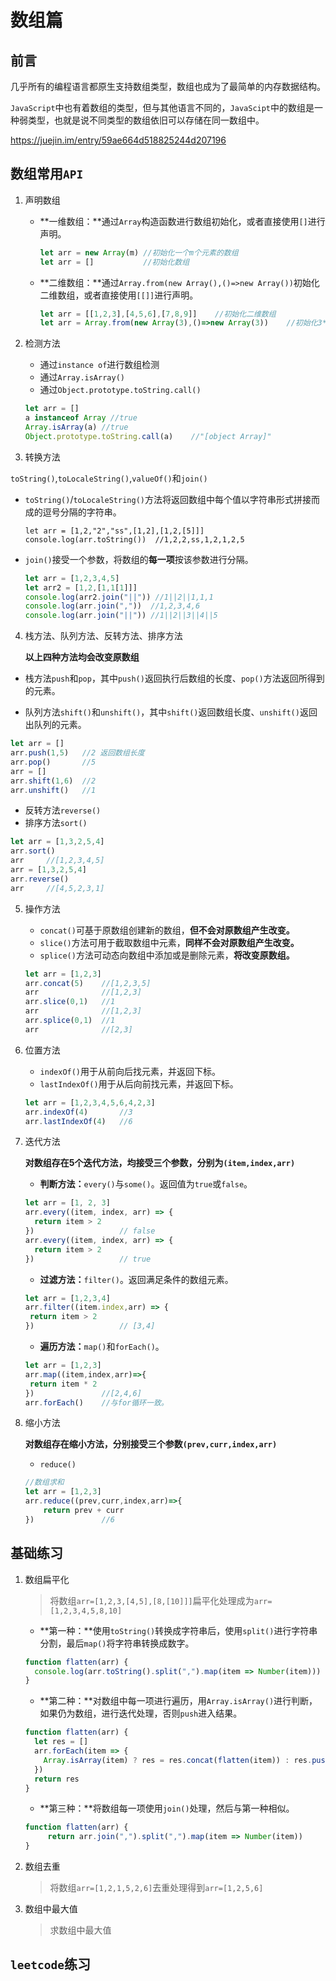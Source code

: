 # 数组篇

## 前言

几乎所有的编程语言都原生支持数组类型，数组也成为了最简单的内存数据结构。

`JavaScript`中也有着数组的类型，但与其他语言不同的，`JavaScipt`中的数组是一种弱类型，也就是说不同类型的数组依旧可以存储在同一数组中。

https://juejin.im/entry/59ae664d518825244d207196

## 数组常用`API`

1. 声明数组

   + **一维数组：**通过`Array`构造函数进行数组初始化，或者直接使用`[]`进行声明。

     ```javascript
     let arr = new Array(m)	//初始化一个m个元素的数组
     let arr = []			//初始化数组
     ```

   + **二维数组：**通过`Array.from(new Array(),()=>new Array())`初始化二维数组，或者直接使用`[[]]`进行声明。

     ```javascript
     let arr = [[1,2,3],[4,5,6],[7,8,9]]	//初始化二维数组
     let arr = Array.from(new Array(3),()=>new Array(3))	//初始化3*3二维数组
     ```

2. 检测方法

   + 通过`instance of`进行数组检测
   + 通过`Array.isArray()`
   + 通过`Object.prototype.toString.call()`

   ```javascript
   let arr = []
   a instanceof Array //true
   Array.isArray(a)	//true
   Object.prototype.toString.call(a)	//"[object Array]"
   ```

3. 转换方法

`toString()`,`toLocaleString()`,`valueOf()`和`join()`

+ `toString()`/`toLocaleString()`方法将返回数组中每个值以字符串形式拼接而成的逗号分隔的字符串。

  ```javascipt
  let arr = [1,2,"2","ss",[1,2],[1,2,[5]]]
  console.log(arr.toString())  //1,2,2,ss,1,2,1,2,5
  ```

+ `join()`接受一个参数，将数组的**每一项**按该参数进行分隔。

  ```javascript
  let arr = [1,2,3,4,5]
  let arr2 = [1,2,[1,1[1]]]
  console.log(arr2.join("||")) //1||2||1,1,1
  console.log(arr.join(","))  //1,2,3,4,6
  console.log(arr.join("||")) //1||2||3||4||5
  ```

4. 栈方法、队列方法、反转方法、排序方法

   **以上四种方法均会改变原数组**

+ 栈方法`push`和`pop`，其中`push()`返回执行后数组的长度、`pop()`方法返回所得到的元素。

+ 队列方法`shift()`和`unshift()`，其中`shift()`返回数组长度、`unshift()`返回出队列的元素。

```javascript
let arr = []
arr.push(1,5)	//2	返回数组长度
arr.pop()		//5
arr = []		
arr.shift(1,6)	//2
arr.unshift()	//1
```

+ 反转方法`reverse()`
+ 排序方法`sort()`

```javascript
let arr = [1,3,2,5,4]
arr.sort()
arr 	//[1,2,3,4,5]
arr = [1,3,2,5,4]
arr.reverse()
arr		//[4,5,2,3,1]
```

5. 操作方法

   + `concat()`可基于原数组创建新的数组，**但不会对原数组产生改变。**
   + `slice()`方法可用于截取数组中元素，**同样不会对原数组产生改变。**
   + `splice()`方法可动态向数组中添加或是删除元素，**将改变原数组。**

   ```javascript
   let arr = [1,2,3]
   arr.concat(5)	//[1,2,3,5]
   arr				//[1,2,3]
   arr.slice(0,1)	//1
   arr				//[1,2,3]
   arr.splice(0,1)	//1
   arr				//[2,3]
   ```

6. 位置方法

   + `indexOf()`用于从前向后找元素，并返回下标。
   + `lastIndexOf()`用于从后向前找元素，并返回下标。

   ```javascript
   let arr = [1,2,3,4,5,6,4,2,3]
   arr.indexOf(4)		//3
   arr.lastIndexOf(4)	//6
   ```

7. 迭代方法

   **对数组存在5个迭代方法，均接受三个参数，分别为`(item,index,arr)`**

   + **判断方法：**`every()`与`some()`。返回值为`true`或`false`。

   ```javascript
   let arr = [1, 2, 3]
   arr.every((item, index, arr) => {
     return item > 2
   })					// false
   arr.every((item, index, arr) => {
     return item > 2
   })					// true
   ```

   + **过滤方法：**`filter()`。返回满足条件的数组元素。

   ```javascript
   let arr = [1,2,3,4]
   arr.filter((item.index,arr) => {
   	return item > 2
   })					// [3,4]
   ```

   + **遍历方法：**`map()`和`forEach()`。

   ```javascript
   let arr = [1,2,3]
   arr.map((item,index,arr)=>{
   	return item * 2
   })				//[2,4,6]
   arr.forEach()	//与for循环一致。
   ```

8. 缩小方法

   **对数组存在缩小方法，分别接受三个参数`(prev,curr,index,arr)`**

   + `reduce()`

   ```javascript
   //数组求和
   let arr = [1,2,3]
   arr.reduce((prev,curr,index,arr)=>{
       return prev + curr	
   })				//6
   ```

## 基础练习

1. 数组扁平化

   > 将数组`arr=[1,2,3,[4,5],[8,[10]]]`扁平化处理成为`arr=[1,2,3,4,5,8,10]`

   * **第一种：**使用`toString()`转换成字符串后，使用`split()`进行字符串分割，最后`map()`将字符串转换成数字。

   ```javascript
   function flatten(arr) {
     console.log(arr.toString().split(",").map(item => Number(item)))
   }
   ```

   + **第二种：**对数组中每一项进行遍历，用`Array.isArray()`进行判断，如果仍为数组，进行迭代处理，否则`push`进入结果。

   ```javascript
   function flatten(arr) {
     let res = []
     arr.forEach(item => {
       Array.isArray(item) ? res = res.concat(flatten(item)) : res.push(item)
     })
     return res
   }
   ```

   - **第三种：**将数组每一项使用`join()`处理，然后与第一种相似。

   ```javascript
   function flatten(arr) {
    	return arr.join(",").split(",").map(item => Number(item))
   }
   ```

2. 数组去重

   > 将数组`arr=[1,2,1,5,2,6]`去重处理得到`arr=[1,2,5,6]`

   

3. 数组中最大值

   > 求数组中最大值

   

## `leetcode`练习

